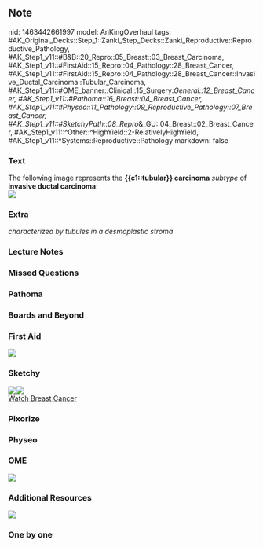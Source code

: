 ## Note
nid: 1463442661997
model: AnKingOverhaul
tags: #AK_Original_Decks::Step_1::Zanki_Step_Decks::Zanki_Reproductive::Reproductive_Pathology, #AK_Step1_v11::#B&B::20_Repro::05_Breast::03_Breast_Carcinoma, #AK_Step1_v11::#FirstAid::15_Repro::04_Pathology::28_Breast_Cancer, #AK_Step1_v11::#FirstAid::15_Repro::04_Pathology::28_Breast_Cancer::Invasive_Ductal_Carcinoma::Tubular_Carcinoma, #AK_Step1_v11::#OME_banner::Clinical::15_Surgery:_General::12_Breast_Cancer, #AK_Step1_v11::#Pathoma::16_Breast::04_Breast_Cancer, #AK_Step1_v11::#Physeo::11_Pathology::09_Reproductive_Pathology::07_Breast_Cancer, #AK_Step1_v11::#SketchyPath::08_Repro_&_GU::04_Breast::02_Breast_Cancer, #AK_Step1_v11::^Other::^HighYield::2-RelativelyHighYield, #AK_Step1_v11::^Systems::Reproductive::Pathology
markdown: false

### Text
<div>
  The following image represents the <b>{{c1::tubular}}
  carcinoma</b> <i>subtype</i> of <b>invasive ductal carcinoma</b>:
</div>
<div><img src="paste-225120710820433.jpg" style=
"width: var(--w); height: auto; min-width: 650px;"></div>

### Extra
<i>characterized by tubules in a desmoplastic stroma</i>

### Lecture Notes


### Missed Questions


### Pathoma


### Boards and Beyond


### First Aid
<img src="tmpqTrHAJ.png">

### Sketchy
<div><img src="47.%20Tubular%20Carcinoma.jpg"><img src=
"Complete%20Image.jpg"></div><a href=
"https://dashboard.sketchy.com/study/medical/courses/medical-pathophysiology/units/medical-pathophysiology-reproductive-gu/videos/medical-pathophysiology-reproductive-and-gu-breast-breast-cancer?utm_source=anki&utm_medium=partnership&utm_campaign=february_update&utm_content=medical">Watch
Breast Cancer</a>

### Pixorize


### Physeo


### OME
<div class="ome-widget">
  <a href=
  "https://onlinemeded.org/spa/surgery-general/breast-cancer/acquire?ref=anki">
  <img src="_OME_AnkiFlashcards_Lesson_4.png"></a>
</div>

### Additional Resources
<img src="paste-b113581819801cbc4d024b5acab5d7ca66b5da7e.png">

### One by one

